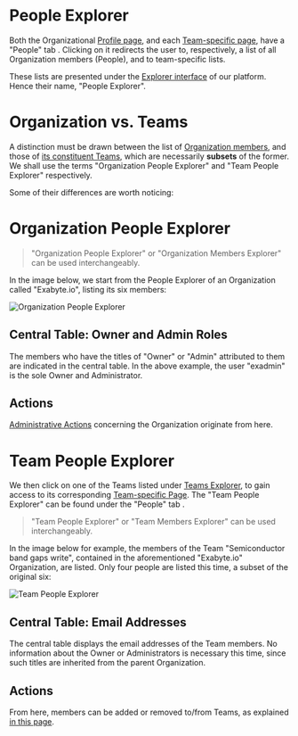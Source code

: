 # People Explorer
 
Both the Organizational [Profile page](/accounts/ui/profile-page.md), and each [Team-specific page](team-pages.md), have a "People" tab <i class="zmdi zmdi-account zmdi-hc-border"></i>. Clicking on it redirects the user to, respectively, a list of all Organization members (People), and to team-specific lists. 

These lists are presented under the [Explorer interface](/entities-general/ui/explorer.md) of our platform. Hence their name, "People Explorer".

# Organization vs. Teams

A distinction must be drawn between the list of [Organization members](../actions/organization/add-remove-member.md), and those of [its constituent Teams](../actions/team/add-remove-member.md), which are necessarily **subsets** of the former. We shall use the terms "Organization People Explorer" and "Team People Explorer" respectively. 

Some of their differences are worth noticing:

# Organization People Explorer

> "Organization People Explorer" or "Organization Members Explorer" can be used interchangeably.

In the image below, we start from the People Explorer of an Organization called "Exabyte.io", listing its six members:

![Organization People Explorer](/images/organization-people-explorer.png "Organization People Explorer")

## Central Table: Owner and Admin Roles

The members who have the titles of "Owner" or "Admin" attributed to them are indicated in the central table. In the above example, the user "exadmin" is the sole Owner and Administrator. 

## Actions

[Administrative Actions](../actions/organization/overview.md) concerning the Organization originate from here.

# Team People Explorer

We then click on one of the Teams listed under [Teams Explorer](teams-explorer.md), to gain access to  its corresponding [Team-specific Page](team-pages.md). The "Team People Explorer" can be found under the "People" tab <i class="zmdi zmdi-account zmdi-hc-border"></i>. 

> "Team People Explorer" or "Team Members Explorer" can be used interchangeably.

In the image below for example, the members of the Team "Semiconductor band gaps write", contained in the aforementioned "Exabyte.io" Organization, are listed. Only four people are listed this time, a subset of the original six:

![Team People Explorer](/images/team-people-explorer.png "Team People Explorer")

## Central Table: Email Addresses

The central table displays the email addresses of the Team members. No information about the Owner or Administrators is necessary this time, since such titles are inherited from the parent Organization.

## Actions 

From here, members can be added or removed to/from Teams, as explained [in this page](../actions/team/add-remove-member.md).
